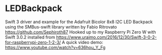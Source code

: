 # LEDBackpack
Swift 3 driver and example for the Adafruit Bicolor 8x8 I2C LED Backpack using the SMBus-swift library written by Fabio Ritrovato https://github.com/Sephiroth87
Hooked up to my Raspberry Pi Zero W with Swift 3.0.2 installed from https://www.uraimo.com/2016/12/30/Swift-3-0-2-for-raspberrypi-zero-1-2-3/
A quick video demo: https://www.youtube.com/watch?v=636hou_Y_Fg
